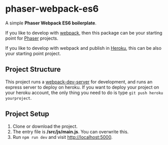 # phaser-webpack-es6

A simple **Phaser Webpack ES6 boilerplate**.

If you like to develop with [webpack][webpackSite], then this package can be your starting point for [Phaser][phaserSite] projects.

If you like to develop with webpack and publish in [Heroku][herokuSite], this can be also your starting point project.

## Project Structure

This project runs a [webpack-dev-server][webpackDevServerSite] for development, and runs an express server to deploy on heroku. If you want to deploy your project on your heroku account, the only thing you need to do is type `git push heroku yourproject`.

## Project Setup

1. Clone or download the project.
2. The entry file is **/src/js/main.js**. You can overwrite this.
3. Run `npm run dev` and visit [http://localhost:5000](http://localhost:5000).

[webpackSite]:https://webpack.github.io/
[phaserSite]:https://phaser.io/
[herokuSite]:https://www.heroku.com/
[webpackDevServerSite]:https://webpack.github.io/docs/webpack-dev-server.html



